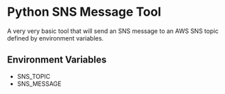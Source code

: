 # Python SNS Message Tool

A very very basic tool that will send an SNS message to an AWS SNS topic defined by environment variables.

## Environment Variables

- SNS_TOPIC
- SNS_MESSAGE
